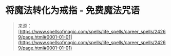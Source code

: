 <!--yml

分类：未分类

日期：2024-06-12 19:10:05

-->

# 将魔法转化为戒指 - 免费魔法咒语

> 来源：[https://www.spellsofmagic.com/spells/life_spells/career_spells/24269/page.html#0001-01-01](https://www.spellsofmagic.com/spells/life_spells/career_spells/24269/page.html#0001-01-01)

